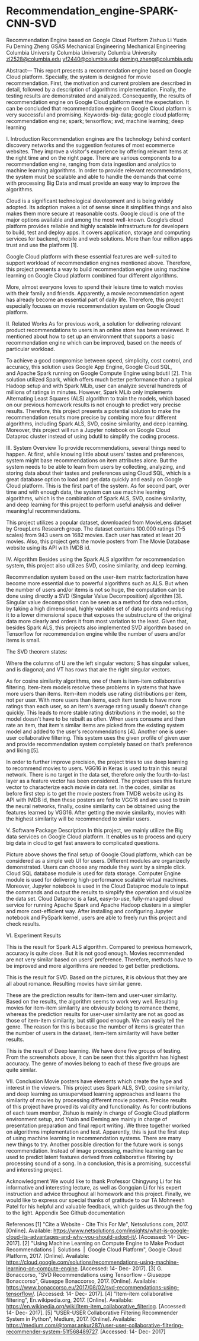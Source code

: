 # Recommendation_engine-SPARK-CNN-SVD

Recommendation Engine based on Google Cloud Platform                                Zishuo Li                              Yuxin Fu                               Deming Zheng 
                                     GSAS                            Mechanical Engineering              Mechanical Engineering
                          Columbia University                  Columbia University                    Columbia University
                         zl2528@columbia.edu               yf2440@columbia.edu             deming.zheng@columbia.edu

Abstract—  This report presents a recommendation engine based on Google Cloud platform. Specially, the system is designed for movie recommendation. First, the motivation and current problem are described in detail, followed by a description of algorithms implementation. Finally, the testing results are demonstrated and analyzed. Consequently, the results of recommendation engine on Google Cloud platform meet the expectation. It can be concluded that recommendation engine on Google Cloud platform is very successful and promising.
Keywords-big-data; google cloud platform; recommendation engine; spark; tensorflow; svd; machine learning; deep learning

I.	 Introduction 
Recommendation engines are the technology behind content discovery networks and the suggestion features of most ecommerce websites. They improve a visitor's experience by offering relevant items at the right time and on the right page. There are various components to a recommendation engine, ranging from data ingestion and analytics to machine learning algorithms. In order to provide relevant recommendations, the system must be scalable and able to handle the demands that come with processing Big Data and must provide an easy way to improve the algorithms.

Cloud is a significant technological development and is being widely adopted. Its adoption makes a lot of sense since it simplifies things and also makes them more secure at reasonable costs. Google cloud is one of the major options available and among the most well-known. Google’s cloud platform provides reliable and highly scalable infrastructure for developers to build, test and deploy apps. It covers application, storage and computing services for backend, mobile and web solutions. More than four million apps trust and use the platform [1].

Google Cloud platform with these essential features are well-suited to support workload of recommendation engines mentioned above. Therefore, this project presents a way to build recommendation engine using machine learning on Google Cloud platform combined four different algorithms.

More, almost everyone loves to spend their leisure time to watch movies with their family and friends. Apparently, a movie recommendation agent has already become an essential part of daily life. Therefore, this project especially focuses on movie recommendation system on Google Cloud platform.

II.	Related Works
As for previous work, a solution for delivering relevant product recommendations to users in an online store has been reviewed. It mentioned about how to set up an environment that supports a basic recommendation engine which can be improved, based on the needs of particular workload. 

To achieve a good compromise between speed, simplicity, cost control, and accuracy, this solution uses Google App Engine, Google Cloud SQL, and Apache Spark running on Google Compute Engine using bdutil [2]. This solution utilized Spark, which offers much better performance than a typical Hadoop setup and with Spark MLib, user can analyze several hundreds of millions of ratings in minutes. However, Spark MLib only implements Alternating Least Squares (ALS) algorithm to train the models, which based on our previous homework results is not enough to predict very precise results. Therefore, this project presents a potential solution to make the recommendation results more precise by combing more four different algorithms, including Spark ALS, SVD, cosine similarity, and deep learning. Moreover, this project will run a Jupyter notebook on Google Cloud Dataproc cluster instead of using bdutil to simplify the coding process. 

III.	System Overview
To provide recommendations, several things need to happen. At first, while knowing little about users' tastes and preferences, system might base recommendations on item attributes alone. But the system needs to be able to learn from users by collecting, analyzing, and storing data about their tastes and preferences using Cloud SQL, which is a great database option to load and get data quickly and easily on Google Cloud platform. This is the first part of the system. As for second part, over time and with enough data, the system can use machine learning algorithms, which is the combination of Spark ALS, SVD, cosine similarity, and deep learning for this project to perform useful analysis and deliver meaningful recommendations. 

This project utilizes a popular dataset, downloaded from MovieLens dataset by GroupLens Research group. The dataset contains 100.000 ratings (1-5 scales) from 943 users on 1682 movies. Each user has rated at least 20 movies. Also, this project gets the movie posters from The Movie Database website using its API with IMDB id.

IV.	Algorithm
Besides using the Spark ALS algorithm for recommendation system, this project also utilizes SVD, cosine similarity, and deep learning. 

Recommendation system based on the user-item matrix factorization have become more essential due to powerful algorithms such as ALS. But when the number of users and/or items is not so huge, the computation can be done using directly a SVD (Singular Value Decomposition) algorithm [3]. Singular value decomposition can be seen as a method for data reduction, by taking a high dimensional, highly variable set of data points and reducing it to a lower dimensional space that exposes the substructure of the original data more clearly and orders it from most variation to the least. Given that, besides Spark ALS, this projects also implemented SVD algorithm based on Tensorflow for recommendation engine while the number of users and/or items is small. 

The SVD theorem states:
 
Where the columns of U are the left singular vectors; S has singular values, and is diagonal; and VT has rows that are the right singular vectors.

As for cosine similarity algorithms, one of them is item-item collaborative filtering. Item-item models resolve these problems in systems that have more users than items. Item-item models use rating distributions per item, not per user. With more users than items, each item tends to have more ratings than each user, so an item's average rating usually doesn't change quickly. This leads to more stable rating distributions in the model, so the model doesn't have to be rebuilt as often. When users consume and then rate an item, that item's similar items are picked from the existing system model and added to the user's recommendations [4]. Another one is user-user collaborative filtering. This system uses the given profile of given user and provide recommendation system completely based on that’s preference and liking [5].

In order to further improve precision, the project tries to use deep learning to recommend movies to users. VGG16 in Keras is used to train this neural network. There is no target in the data set, therefore only the fourth-to-last layer as a feature vector has been considered. The project uses this feature vector to characterize each movie in data set. In the codes, similar as before first step is to get the movie posters from TMDB website using its API with IMDB id, then these posters are fed to VGG16 and are used to train the neural networks, finally, cosine similarity can be obtained using the features learned by VGG16. After getting the movie similarity, movies with the highest similarity will be recommended to similar users.

V.	Software Package Description
In this project, we mainly utilize the Big data services on Google Cloud platform.  It enables us to process and query big data in cloud to get fast answers to complicated questions. 



Picture above shows the final setup of Google Cloud platform, which can be considered as a simple web UI for users. Different modules are organizedly demonstrated. Users can choose any module they want by a simple click. Cloud SQL database module is used for data storage. Computer Engine module is used for delivering high-performance scalable virtual machines. Moreover, Jupyter notebook is used in the Cloud Dataproc module to input the commands and output the results to simplify the operation and visualize the data set. Cloud Dataproc is a fast, easy-to-use, fully-managed cloud service for running Apache Spark and Apache Hadoop clusters in a simpler and more cost-efficient way. After installing and configuring Jupyter notebook and PySpark kernel, users are able to freely run this project and check results. 
  
VI.	Experiment Results



This is the result for Spark ALS algorithm. Compared to previous homework, accuracy is quite close. But it is not good enough. Movies recommended are not very similar based on users’ preference. Therefore, methods have to be improved and more algorithms are needed to get better predictions. 



This is the result for SVD. Based on the pictures, it is obvious that they are all about romance. Resulting movies have similar genre.





These are the prediction results for item-item and user-user similarity. Based on the results, the algorithm seems to work very well. Resulting movies for item-item similarity are obviously belong to romance theme, whereas the prediction results for user-user similarity are not as good as those of item-item similarity, but still good enough. We can easily tell the genre. The reason for this is because the number of items is greater than the number of users in the dataset, item-item similarity will have better results.




This is the result of Deep learning. We have done five groups of testing. From the screenshots above, it can be seen that this algorithm has highest accuracy. The genre of movies belong to each of these five groups are quite similar.

VII.	Conclusion
Movie posters have elements which create the hype and interest in the viewers. This project uses Spark ALS, SVD, cosine similarity, and deep learning as unsupervised learning approaches and learns the similarity of movies by processing different movie posters. Precise results of this project have proved its validity and functionality. As for contributions of each team member, Zishuo is mainly in charge of Google Cloud platform environment setup, and Yuxin and Deming are mainly in charge of presentation preparation and final report writing. We three together worked on algorithms implementation and test. Apparently, this is just the first step of using machine learning in recommendation systems. There are many new things to try. Another possible direction for the future work is songs recommendation. Instead of image processing, machine learning can be used to predict latent features derived from collaborative filtering by processing sound of a song. In a conclusion, this is a promising, successful and interesting project.

Acknowledgment
We would like to thank Professor Chingyung Li for his informative and interesting lecture, as well as Gongqian Li for his expert instruction and advice throughout all homework and this project. Finally, we would like to express our special thanks of gratitude to our TA Mohneesh Patel for his helpful and valuable feedback, which guides us through the fog to the light.
Appendix
See Github documentation

References
[1]	"Cite a Website - Cite This For Me", Netsolutions.com, 2017. [Online]. Available: https://www.netsolutions.com/insights/what-is-google-cloud-its-advantages-and-why-you-should-adopt-it/. [Accessed: 14- Dec- 2017].
[2]	 "Using Machine Learning on Compute Engine to Make Product Recommendations |  Solutions  |  Google Cloud Platform", Google Cloud Platform, 2017. [Online]. Available: https://cloud.google.com/solutions/recommendations-using-machine-learning-on-compute-engine. [Accessed: 14- Dec- 2017].
[3]	G. Bonaccorso, "SVD Recommendations using Tensorflow - Giuseppe Bonaccorso", Giuseppe Bonaccorso, 2017. [Online]. Available: https://www.bonaccorso.eu/2017/08/02/svd-recommendations-using-tensorflow/. [Accessed: 14- Dec- 2017].
[4]	"Item-item collaborative filtering", En.wikipedia.org, 2017. [Online]. Available: https://en.wikipedia.org/wiki/Item-item_collaborative_filtering. [Accessed: 14- Dec- 2017].
[5]	"USER-USER Collaborative Filtering Recommender System in Python", Medium, 2017. [Online]. Available: https://medium.com/@tomar.ankur287/user-user-collaborative-filtering-recommender-system-51f568489727. [Accessed: 14- Dec- 2017]
